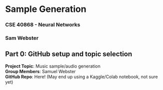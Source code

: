# Sample Generation
### CSE 40868 - Neural Networks
### Sam Webster

## Part 0: GitHub setup and topic selection
**Project Topic**: Music sample/audio generation\
**Group Members**: Samuel Webster\
**GitHub Repo**: Here! (May end up using a Kaggle/Colab notebook, not sure yet)
